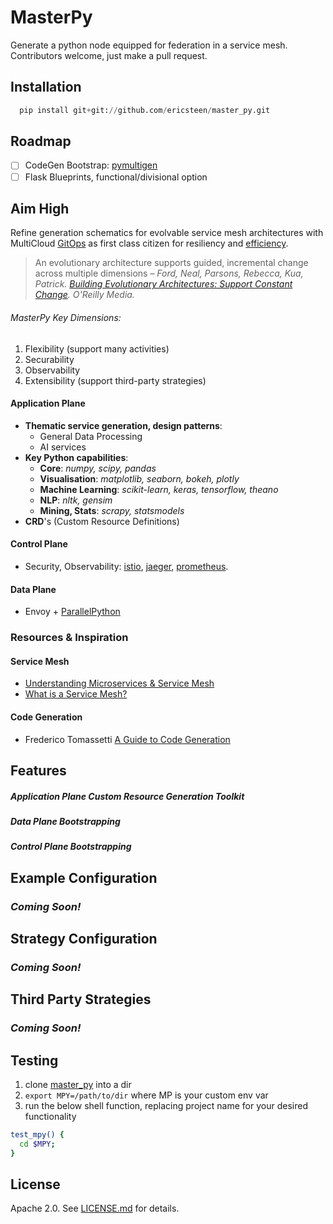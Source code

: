 # MasterPy

Generate a python node equipped for federation in a service mesh. Contributors welcome, just make a pull request.

## Installation

```python
  pip install git+git://github.com/ericsteen/master_py.git
```

## Roadmap

- [ ] CodeGen Bootstrap: [pymultigen](https://github.com/moltob/pymultigen/)
- [ ] Flask Blueprints, functional/divisional option

## Aim High

Refine generation schematics for evolvable service mesh architectures with MultiCloud [GitOps](https://www.weave.works/technologies/gitops/) as first class citizen for resiliency and [efficiency](https://www.amazon.com/Accelerate-Software-Performing-Technology-Organizations/dp/1942788339).

> An evolutionary architecture supports guided, incremental change across multiple dimensions – *Ford, Neal, Parsons, Rebecca, Kua, Patrick. [Building Evolutionary Architectures: Support Constant Change](https://www.thoughtworks.com/insights/blog/microservices-evolutionary-architecture). O'Reilly Media.*

###### MasterPy Key Dimensions:
  1. Flexibility (support many activities)
  2. Securability
  3. Observability
  4. Extensibility (support third-party strategies)

#### Application Plane
- **Thematic service generation, design patterns**:
  - General Data Processing
  - AI services
- **Key Python capabilities**:
  - **Core**: _numpy, scipy, pandas_
  - **Visualisation**: _matplotlib, seaborn, bokeh, plotly_
  - **Machine Learning**: _scikit-learn, keras, tensorflow, theano_
  - **NLP**: _nltk, gensim_
  - **Mining, Stats**: _scrapy, statsmodels_
- **CRD**'s (Custom Resource Definitions)

#### Control Plane
  - Security, Observability: [istio](https://istio.io/), [jaeger](https://www.jaegertracing.io/), [prometheus](https://github.com/deadtrickster/prometheus.erl).

#### Data Plane
  - Envoy + [ParallelPython](https://www.parallelpython.com/)


### Resources & Inspiration

#### Service Mesh
- [Understanding Microservices & Service Mesh](https://medium.com/microservices-learning/understanding-microservices-communication-and-service-mesh-e888d1adc41)
- [What is a Service Mesh?](https://glasnostic.com/blog/what-is-a-service-mesh-istio-linkerd-envoy-consul)


#### Code Generation
- Frederico Tomassetti [A Guide to Code Generation](https://tomassetti.me/code-generation/)

## Features

##### Application Plane Custom Resource Generation Toolkit

##### Data Plane Bootstrapping

##### Control Plane Bootstrapping

## Example Configuration

### _Coming Soon!_

## Strategy Configuration

### _Coming Soon!_

## Third Party Strategies

### _Coming Soon!_

## Testing
1. clone [master_py](https://github.com/ericsteen/master_py) into a dir
2. `export MPY=/path/to/dir` where MP is your custom env var
3. run the below shell function, replacing project name for your desired functionality

```bash
test_mpy() {
  cd $MPY;
}
```

## License

Apache 2.0. See [LICENSE.md](LICENSE.md) for details.
